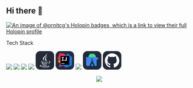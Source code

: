 ## Hi there 👋

[![An image of @ornitcg's Holopin badges, which is a link to view their full Holopin profile](https://holopin.me/ornitcg)](https://holopin.io/@ornitcg)


<span>Tech Stack</span>

<div style="display:flex;" align="center">
  <span>
      <img height="50" src="https://user-images.githubusercontent.com/25181517/192158954-f88b5814-d510-4564-b285-dff7d6400dad.png">
      <img height="50" src="https://user-images.githubusercontent.com/25181517/183898674-75a4a1b1-f960-4ea9-abcb-637170a00a75.png">
      <img height="50" src="https://user-images.githubusercontent.com/25181517/183423507-c056a6f9-1ba8-4312-a350-19bcbc5a8697.png">
      <img height="50" src="https://user-images.githubusercontent.com/25181517/192108372-f71d70ac-7ae6-4c0d-8395-51d8870c2ef0.png">
      <img height="50" src="https://raw.githubusercontent.com/tandpfun/skill-icons/refs/heads/main/icons/Java-Dark.svg">
      <img height="50" src="https://github.com/tandpfun/skill-icons/blob/main/icons/Idea-Dark.svg">   
    <img height="50" src="https://user-images.githubusercontent.com/25181517/183896128-ec99105a-ec1a-4d85-b08b-1aa1620b2046.png">  
    <img height="50" src="https://raw.githubusercontent.com/tandpfun/skill-icons/65dea6c4eaca7da319e552c09f4cf5a9a8dab2c8/icons/AndroidStudio-Dark.svg"> 
     <img height="50" src="https://raw.githubusercontent.com/tandpfun/skill-icons/65dea6c4eaca7da319e552c09f4cf5a9a8dab2c8/icons/Github-Dark.svg"> 
   
   <!-- <img height="50" src=""> 
    <img height="50" src="">  -->
  </span>
  
</div>

<p align="center">
  <a href="https://skillicons.dev">
    <img src="https://skillicons.dev/icons?i=c,cpp,py,figma&theme=light" />
  </a>
</p>
<!--
**ornitcg/ornitcg** is a ✨ _special_ ✨ repository because its `README.md` (this file) appears on your GitHub profile.




Here are some ideas to get you started:

- 🔭 I’m currently working on finishing my CS degree
- 🌱 I’m currently learning ...
- 👯 I’m looking to collaborate on ...
- 🤔 I’m looking for help with ...
- 💬 Ask me about ...
- 📫 How to reach me: ...
- 😄 Pronouns: ...
- ⚡ Fun fact: ...
-->
